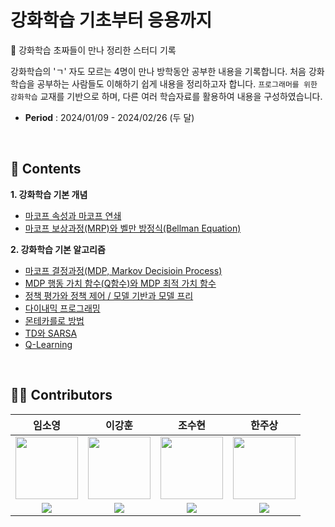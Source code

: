 # 강화학습 기초부터 응용까지
🤖 강화학습 초짜들이 만나 정리한 스터디 기록

강화학습의 'ㄱ' 자도 모르는 4명이 만나 방학동안 공부한 내용을 기록합니다. 처음 강화학습을 공부하는 사람들도 이해하기 쉽게 내용을 정리하고자 합니다. `프로그래머를 위한 강화학습` 교재를 기반으로 하며, 다른 여러 학습자료를 활용하여 내용을 구성하였습니다. 

* **Period** : 2024/01/09 - 2024/02/26 (두 달)

<br>

## 📁 Contents
**1. 강화학습 기본 개념**
* [마코프 속성과 마코프 연쇄](https://github.com/LimSoYeong/Reinforcement-Learning-Study/blob/main/1.%20%EA%B0%95%ED%99%94%ED%95%99%EC%8A%B5%20%EA%B8%B0%EB%B3%B8%20%EA%B0%9C%EB%85%90/1-1.%20%EB%A7%88%EC%BD%94%ED%94%84%20%EC%86%8D%EC%84%B1%EA%B3%BC%20%EB%A7%88%EC%BD%94%ED%94%84%20%EC%97%B0%EC%87%84.md)
* [마코프 보상과정(MRP)와 벨만 방정식(Bellman Equation)](https://github.com/LimSoYeong/Reinforcement-Learning-Study/blob/d2c10b89fdaa7939b3d378b2457b464d3e7f1d67/1.%20%EA%B0%95%ED%99%94%ED%95%99%EC%8A%B5%20%EA%B8%B0%EB%B3%B8%20%EA%B0%9C%EB%85%90/1-2.%20%EB%A7%88%EC%BD%94%ED%94%84%20%EB%B3%B4%EC%83%81%EA%B3%BC%EC%A0%95(MRP)%EC%99%80%20%EB%B2%A8%EB%A7%8C%20%EB%B0%A9%EC%A0%95%EC%8B%9D(Bellman%20Equation).md)

**2. 강화학습 기본 알고리즘**
* [마코프 결정과정(MDP, Markov Decisioin Process)](https://github.com/LimSoYeong/Reinforcement-Learning-Study/blob/d2c10b89fdaa7939b3d378b2457b464d3e7f1d67/2.%20%EA%B0%95%ED%99%94%ED%95%99%EC%8A%B5%20%EA%B8%B0%EB%B3%B8%20%EC%95%8C%EA%B3%A0%EB%A6%AC%EC%A6%98/2-1.%20%EB%A7%88%EC%BD%94%ED%94%84%20%EA%B2%B0%EC%A0%95%EA%B3%BC%EC%A0%95(MDP%2C%20Markov%20Decisioin%20Process).md)
* [MDP 행동 가치 함수(Q함수)와 MDP 최적 가치 함수](https://github.com/LimSoYeong/Reinforcement-Learning-Study/blob/d2c10b89fdaa7939b3d378b2457b464d3e7f1d67/2.%20%EA%B0%95%ED%99%94%ED%95%99%EC%8A%B5%20%EA%B8%B0%EB%B3%B8%20%EC%95%8C%EA%B3%A0%EB%A6%AC%EC%A6%98/2-2.%20MDP%20%ED%96%89%EB%8F%99%20%EA%B0%80%EC%B9%98%20%ED%95%A8%EC%88%98(Q%ED%95%A8%EC%88%98)%EC%99%80%20MDP%20%EC%B5%9C%EC%A0%81%20%EA%B0%80%EC%B9%98%20%ED%95%A8%EC%88%98.md)
* [정책 평가와 정책 제어 / 모델 기반과 모델 프리](https://github.com/LimSoYeong/Reinforcement-Learning-Study/blob/d2c10b89fdaa7939b3d378b2457b464d3e7f1d67/2.%20%EA%B0%95%ED%99%94%ED%95%99%EC%8A%B5%20%EA%B8%B0%EB%B3%B8%20%EC%95%8C%EA%B3%A0%EB%A6%AC%EC%A6%98/2-3.%20%EC%A0%95%EC%B1%85%20%ED%8F%89%EA%B0%80%EC%99%80%20%EC%A0%95%EC%B1%85%20%EC%A0%9C%EC%96%B4%2C%20%EB%AA%A8%EB%8D%B8%20%EA%B8%B0%EB%B0%98%EA%B3%BC%20%EB%AA%A8%EB%8D%B8%20%ED%94%84%EB%A6%AC.md)
* [다이내믹 프로그래밍](https://github.com/LimSoYeong/Reinforcement-Learning-Study/blob/d2c10b89fdaa7939b3d378b2457b464d3e7f1d67/2.%20%EA%B0%95%ED%99%94%ED%95%99%EC%8A%B5%20%EA%B8%B0%EB%B3%B8%20%EC%95%8C%EA%B3%A0%EB%A6%AC%EC%A6%98/2-4.%20%EB%8B%A4%EC%9D%B4%EB%82%B4%EB%AF%B9%20%ED%94%84%EB%A1%9C%EA%B7%B8%EB%9E%98%EB%B0%8D.md)
* [몬테카를로 방법](https://github.com/LimSoYeong/Reinforcement-Learning-Study/blob/main/2.%20%EA%B0%95%ED%99%94%ED%95%99%EC%8A%B5%20%EA%B8%B0%EB%B3%B8%20%EC%95%8C%EA%B3%A0%EB%A6%AC%EC%A6%98/2-5.%20%EB%AA%AC%ED%85%8C%EC%B9%B4%EB%A5%BC%EB%A1%9C%20%EB%B0%A9%EB%B2%95.md)
* [TD와 SARSA](https://github.com/LimSoYeong/Reinforcement-Learning-Study/blob/main/2.%20%EA%B0%95%ED%99%94%ED%95%99%EC%8A%B5%20%EA%B8%B0%EB%B3%B8%20%EC%95%8C%EA%B3%A0%EB%A6%AC%EC%A6%98/2-6.%20TD%EC%99%80%20SARSA.md)
* [Q-Learning]()


<br>

## 🧑‍💻 Contributors
임소영 | 이강훈 | 조수현 | 한주상 | 
:----: | :----: | :----: | :----: | 
<img src="https://github.com/LimSoYeong/NEO-K-means/assets/89073323/87f6b929-832d-4b2a-95d0-ca11b96fdb26" width="100" height="100"/> | <img src="https://github.com/LimSoYeong/Reinforcement-Learning-Study/assets/89073323/d1b00fe3-daba-49c7-803f-5475893c7ef7" width="100" height="100"/> |  <img src="https://github.com/LimSoYeong/Reinforcement-Learning-Study/assets/89073323/0f75b02d-6630-4cce-8351-1abb1a54cadd" width="100" height="100"/> |  <img src="https://github.com/LimSoYeong/Reinforcement-Learning-Study/assets/89073323/def65803-c0ab-4a3e-9e7d-603b9f585700" width="100" height="100"/> | 
<a href="https://github.com/LimSoYeong"><img src="https://img.shields.io/badge/github-181717?style=flat-square&logo=Github&logoColor=white"/></a> | <a href="https://github.com/lkh3409"><img src="https://img.shields.io/badge/github-181717?style=flat-square&logo=github&logoColor=white"/></a> | <a href="https://github.com/SOOsuhyuncho"><img src="https://img.shields.io/badge/github-181717?style=flat-square&logo=github&logoColor=white"/></a> | <a href="https://github.com/H-Software224"><img src="https://img.shields.io/badge/github-181717?style=flat-square&logo=github&logoColor=white"/></a> |
